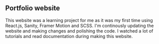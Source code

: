 ## Portfolio website

This website was a learning project for me as it was my first time using React.js, Sanity, Framer Motion and SCSS. I'm continously updating the website and making changes and polishing the code. I watched a lot of tutorials and read documentation during making this website. 




